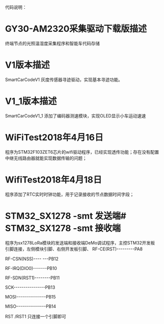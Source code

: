 代码说明：
# GY30-AM2320采集驱动下载版描述
终端节点的光照温湿度采集程序和智能车代码存储

# V1版本描述
SmartCarCodeV1 灰度传感器寻迹驱动，实现基本寻迹功能。
# V1_1版本描述
SmartCarCodeV1_1 添加了编码器测速模块，实现OLED显示小车运动速速

# WiFiTest2018年4月16日
程序为STM32F103ZET6芯片的wifi驱动程序，已经实现透传功能；存在没有配置中继无线路由器就能实现数据传输的问题；

# WifiTest2018年4月18日
程序添加了RTC实时时钟功能，用于记录接收的节点数据时间字段；

# STM32_SX1278 -smt 发送端# STM32_SX1278 -smt 接收端
程序为sx1278LoRa模块的发送端和接收端DeMo调试程序，主控STM32开发板
 引脚连接，左侧模块引脚、右侧开发板引脚、
RF-CE(RST)---------PA8

RF-CSN(NSS)---- ---PB12

RF-IRQ(DIO0)-------PB10

RF-SDN(RST1)--------PB11

SCK----------------PB13

MOSI---------------PB15

MISO---------------PB14

RST /RST1 只连接一个引脚即可
